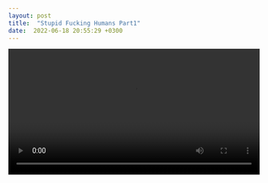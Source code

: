 ```yaml
---
layout: post
title:  "Stupid Fucking Humans Part1"
date:  2022-06-18 20:55:29 +0300
---
```


<video style = "  width: 100%; height: auto;" controls>
  <source style = "  width: 100%; height: auto;" src="/bojkos-thoughts/assets/images/stupid_momo.mp4" type="video/mp4">
</video>

